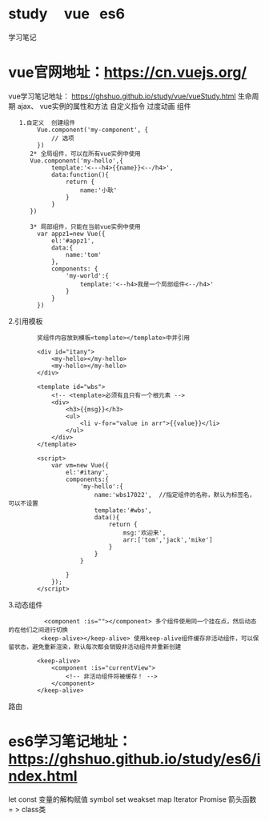 # study     vue   es6
学习笔记

# vue官网地址：https://cn.vuejs.org/
vue学习笔记地址： https://ghshuo.github.io/study/vue/vueStudy.html
 生命周期
 ajax、 
 vue实例的属性和方法
 自定义指令
 过度动画
 组件
   
     
       1.自定义  创建组件
            Vue.component('my-component', {
                // 选项
            })
          2* 全局组件，可以在所有vue实例中使用
          Vue.component('my-hello',{
                template:'<---h4>{{name}}<--/h4>',
                data:function(){
                    return {
                        name:'小耿'
                    }
                }
          })
  
          3* 局部组件，只能在当前vue实例中使用
            var appz1=new Vue({
                el:'#appz1',
                data:{
                    name:'tom'
                },
                components: {
                    'my-world':{
                        template:'<--h4>我是一个局部组件<--/h4>'
                    }
                }
            })
  2.引用模板

            奖组件内容放到模板<template></template>中并引用

            <div id="itany">
                <my-hello></my-hello>
                <my-hello></my-hello>
            </div>

            <template id="wbs">
                <!-- <template>必须有且只有一个根元素 -->
                <div>
                    <h3>{{msg}}</h3>
                    <ul>
                        <li v-for="value in arr">{{value}}</li>
                    </ul>
                </div>
            </template>

            <script>
                var vm=new Vue({
                    el:'#itany',
                    components:{
                        'my-hello':{
                            name:'wbs17022',  //指定组件的名称，默认为标签名，可以不设置
                            template:'#wbs',
                            data(){
                                return {
                                    msg:'欢迎来',
                                    arr:['tom','jack','mike']
                                }
                            }
                        }
                        
                    }
                });	
            </script>
        
3.动态组件

              <component :is=""></component> 多个组件使用同一个挂在点，然后动态的在他们之间进行切换
             <keep-alive></keep-alive> 使用keep-alive组件缓存非活动组件，可以保留状态，避免重新渲染，默认每次都会销毁非活动组件并重新创建
            
            <keep-alive>
                <component :is="currentView">
                    <!-- 非活动组件将被缓存！ -->
                </component>
            </keep-alive>


路由
 
# es6学习笔记地址：https://ghshuo.github.io/study/es6/index.html

let
const
变量的解构赋值
symbol
set
weakset
map
Iterator
Promise
箭头函数 = >
class类
